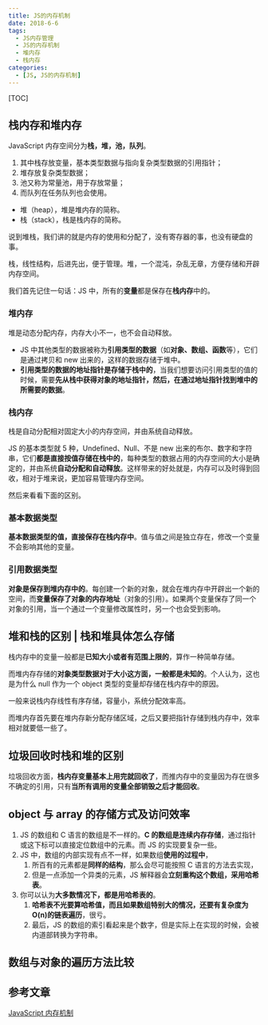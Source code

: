 ```yaml
---
title: JS的内存机制
date: 2018-6-6
tags:
  - JS内存管理
  - JS的内存机制
  - 堆内存
  - 栈内存
categories:
  - [JS, JS的内存机制]
---
```


[TOC]

## 栈内存和堆内存

JavaScript 内存空间分为**栈，堆，池，队列**。

1. 其中栈存放变量，基本类型数据与指向复杂类型数据的引用指针；
2. 堆存放复杂类型数据；
3. 池又称为常量池，用于存放常量；
4. 而队列在任务队列也会使用。

- 堆（heap），堆是堆内存的简称。
- 栈（stack），栈是栈内存的简称。

说到堆栈，我们讲的就是内存的使用和分配了，没有寄存器的事，也没有硬盘的事。

栈，线性结构，后进先出，便于管理。堆，一个混沌，杂乱无章，方便存储和开辟内存空间。

我们首先记住一句话：JS 中，所有的**变量**都是保存在**栈内存**中的。

### 堆内存

堆是动态分配内存，内存大小不一，也不会自动释放。

- JS 中其他类型的数据被称为**引用类型的数据**（如**对象、数组、函数**等），它们是通过拷贝和 new 出来的，这样的数据存储于堆中。
- **引用类型的数据的地址指针是存储于栈中的**，当我们想要访问引用类型的值的时候，需要**先从栈中获得对象的地址指针，然后，在通过地址指针找到堆中的所需要的数据**。

### 栈内存

栈是自动分配相对固定大小的内存空间，并由系统自动释放。

JS 的基本类型就 5 种，Undefined、Null、不是 new 出来的布尔、数字和字符串，它们**都是直接按值存储在栈中的**，每种类型的数据占用的内存空间的大小是确定的，并由系统**自动分配和自动释放**。这样带来的好处就是，内存可以及时得到回收，相对于堆来说，更加容易管理内存空间。

然后来看看下面的区别。

### 基本数据类型

**基本数据类型的值，直接保存在栈内存中**。值与值之间是独立存在，修改一个变量不会影响其他的变量。

### 引用数据类型

**对象是保存到堆内存中的**。每创建一个新的对象，就会在堆内存中开辟出一个新的空间，而**变量保存了对象的内存地址**（对象的引用）。如果两个变量保存了同一个对象的引用，当一个通过一个变量修改属性时，另一个也会受到影响。

## 堆和栈的区别 | 栈和堆具体怎么存储

栈内存中的变量一般都是**已知大小或者有范围上限的**，算作一种简单存储。

而堆内存存储的**对象类型数据对于大小这方面，一般都是未知的**。个人认为，这也是为什么 null 作为一个 object 类型的变量却存储在栈内存中的原因。

一般来说栈内存线性有序存储，容量小，系统分配效率高。

而堆内存首先要在堆内存新分配存储区域，之后又要把指针存储到栈内存中，效率相对就要低一些了。

## 垃圾回收时栈和堆的区别

垃圾回收方面，**栈内存变量基本上用完就回收了**，而推内存中的变量因为存在很多不确定的引用，只有**当所有调用的变量全部销毁之后才能回收**。

## object 与 array 的存储方式及访问效率

1. JS 的数组和 C 语言的数组是不一样的。**C 的数组是连续内存存储**，通过指针或这下标可以直接定位数组中的元素。而 JS 的实现要复杂一些。
2. JS 中，数组的内部实现有点不一样，如果数组**使用的过程中**，
   1. 所百有的元素都是**同样的结构**，那么会尽可能按照 C 语言的方法去实现，
   2. 但是一点添加一个异类的元素，JS 解释器会**立刻重构这个数组，采用哈希表**。
3. 你可以认为**大多数情况下，都是用哈希表的**。
   1. **哈希表不光要算哈希值，而且如果数组特别大的情况，还要有复杂度为 O(n)的链表遍历**，很亏。
   2. 最后，JS 的数组的索引看起来是个数字，但是实际上在实现的时候，会被内道部转换为字符串。

## 数组与对象的遍历方法比较

## 参考文章

[JavaScript 内存机制](https://www.cnblogs.com/liangyin/p/7764232.html)
